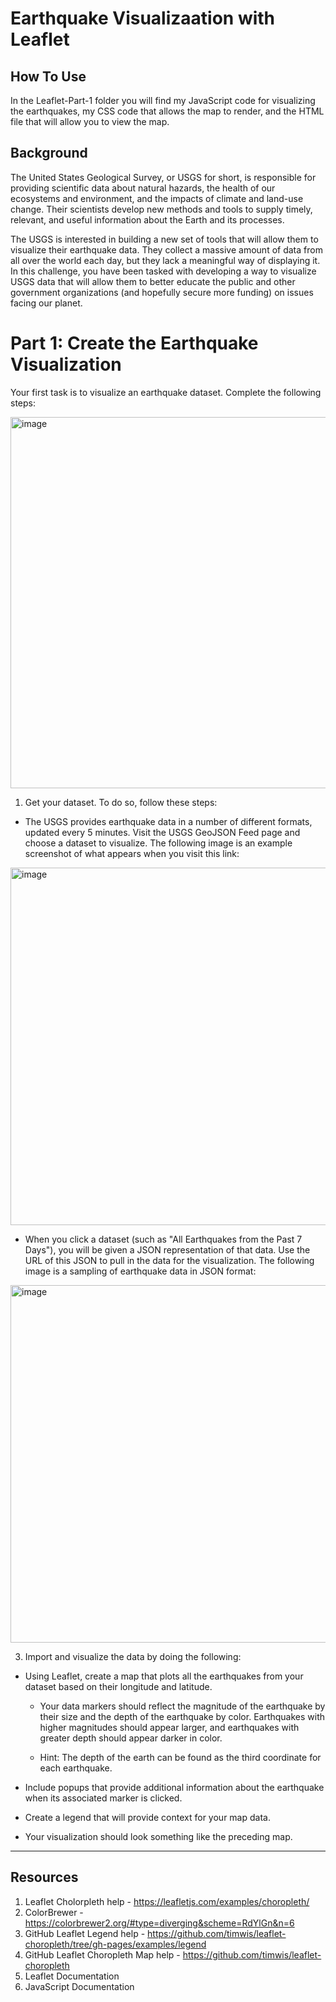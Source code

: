 # Earthquake Visualizaation with Leaflet

## How To Use
In the Leaflet-Part-1 folder you will find my JavaScript code for visualizing the earthquakes, my CSS code that allows the map to render, and the HTML file that will allow you to view the map. 

## Background
The United States Geological Survey, or USGS for short, is responsible for providing scientific data about natural hazards, the health of our ecosystems and environment, and the impacts of climate and land-use change. Their scientists develop new methods and tools to supply timely, relevant, and useful information about the Earth and its processes.

The USGS is interested in building a new set of tools that will allow them to visualize their earthquake data. They collect a massive amount of data from all over the world each day, but they lack a meaningful way of displaying it. In this challenge, you have been tasked with developing a way to visualize USGS data that will allow them to better educate the public and other government organizations (and hopefully secure more funding) on issues facing our planet.

# Part 1: Create the Earthquake Visualization
Your first task is to visualize an earthquake dataset. Complete the following steps:

<img width="594" alt="image" src="https://github.com/taschaef/leaflet-challenge/assets/124079708/1a209e8e-2986-4a4a-bf72-ae2d4c2a32d1">


1. Get your dataset. To do so, follow these steps:

  * The USGS provides earthquake data in a number of different formats, updated every 5 minutes. Visit the USGS GeoJSON Feed page and choose a dataset to visualize. The following image is an example screenshot of what appears when you visit this link:

<img width="572" alt="image" src="https://github.com/taschaef/leaflet-challenge/assets/124079708/8f0c4c4a-3754-4042-89c3-81676443bc6c">


  * When you click a dataset (such as "All Earthquakes from the Past 7 Days"), you will be given a JSON representation of that data. Use the URL of this JSON to pull in the data for the visualization. The following image is a sampling of earthquake data in JSON format:

<img width="572" alt="image" src="https://github.com/taschaef/leaflet-challenge/assets/124079708/3a777bfa-8033-4837-ac15-3f68c838e7fc">


3. Import and visualize the data by doing the following:

  * Using Leaflet, create a map that plots all the earthquakes from your dataset based on their longitude and latitude.

    * Your data markers should reflect the magnitude of the earthquake by their size and the depth of the earthquake by color. Earthquakes with higher magnitudes should appear larger, and earthquakes with greater depth should appear darker in color.

    * Hint: The depth of the earth can be found as the third coordinate for each earthquake.

  * Include popups that provide additional information about the earthquake when its associated marker is clicked.

  * Create a legend that will provide context for your map data.

  * Your visualization should look something like the preceding map.

------------------------------------------------------------------------------------------------------------------------------------------------------------------------
## Resources
1. Leaflet Cholorpleth help - https://leafletjs.com/examples/choropleth/ 
2. ColorBrewer - https://colorbrewer2.org/#type=diverging&scheme=RdYlGn&n=6
3. GitHub Leaflet Legend help - https://github.com/timwis/leaflet-choropleth/tree/gh-pages/examples/legend
4. GitHub Leaflet Choropleth Map help - https://github.com/timwis/leaflet-choropleth
5. Leaflet Documentation
6. JavaScript Documentation
